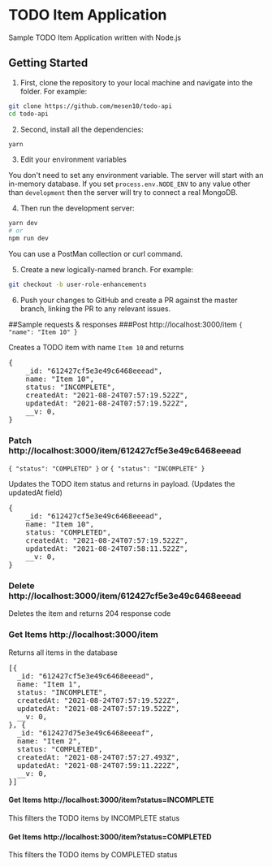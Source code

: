# TODO Item Application
Sample TODO Item Application written with Node.js

## Getting Started
1. First, clone the repository to your local machine and navigate into the folder. For example:

```bash
git clone https://github.com/mesen10/todo-api
cd todo-api
```
2. Second, install all the dependencies:

```bash
yarn
```

3. Edit your environment variables

You don't need to set any environment variable. The server will start with an in-memory database.
If you set `process.env.NODE_ENV` to any value other than `development` then the server will try to connect a real MongoDB.

4. Then run the development server:

```bash
yarn dev
# or
npm run dev
```

You can use a PostMan collection or curl command.

5. Create a new logically-named branch. For example:

```bash
git checkout -b user-role-enhancements
```

6. Push your changes to GitHub and create a PR against the master branch, linking the PR to any relevant issues.

##Sample requests & responses
###Post http://localhost:3000/item
`{
"name": "Item 10"
}`

Creates a TODO item with name `Item 10` and returns
<pre>{
    _id: "612427cf5e3e49c6468eeead",
    name: "Item 10",
    status: "INCOMPLETE",
    createdAt: "2021-08-24T07:57:19.522Z",
    updatedAt: "2021-08-24T07:57:19.522Z",
    __v: 0,
}</pre>

### Patch http://localhost:3000/item/612427cf5e3e49c6468eeead
`{
"status": "COMPLETED"
}` or `{
"status": "INCOMPLETE"
}`

Updates the TODO item status and returns in payload. (Updates the updatedAt field)
<pre>{
    _id: "612427cf5e3e49c6468eeead",
    name: "Item 10",
    status: "COMPLETED",
    createdAt: "2021-08-24T07:57:19.522Z",
    updatedAt: "2021-08-24T07:58:11.522Z",
    __v: 0,
}</pre>

### Delete http://localhost:3000/item/612427cf5e3e49c6468eeead

Deletes the item and returns 204 response code


### Get Items http://localhost:3000/item
Returns all items in the database
<pre>
[{
  _id: "612427cf5e3e49c6468eeead",
  name: "Item 1",
  status: "INCOMPLETE",
  createdAt: "2021-08-24T07:57:19.522Z",
  updatedAt: "2021-08-24T07:57:19.522Z",
  __v: 0,
}, {
  _id: "612427d75e3e49c6468eeeaf",
  name: "Item 2",
  status: "COMPLETED",
  createdAt: "2021-08-24T07:57:27.493Z",
  updatedAt: "2021-08-24T07:59:11.222Z",
  __v: 0,
}]
</pre>

#### Get Items http://localhost:3000/item?status=INCOMPLETE
This filters the TODO items by INCOMPLETE status

#### Get Items http://localhost:3000/item?status=COMPLETED
This filters the TODO items by COMPLETED status
